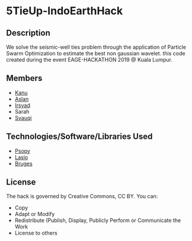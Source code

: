 
   # 5TieUp-IndoEarthHack
   
   ## Description
   We solve the seismic-well ties problem through the application of Particle Swarm Optimization to estimate the best non gaussian  wavelet.
   this code created during the event EAGE-HACKATHON 2019 @ Kuala Lumpur. 

   
   ## Members
   - [Kanu](https://www.linkedin.com/in/arkanuandaru/)
   - [Aslan](https://www.linkedin.com/in/aslansaputra/)
   - [Irsyad](https://www.linkedin.com/in/irsyadhbtlh/)
   - Sarah
   - [Syauqi](https://www.linkedin.com/in/ahmad-syauqi-b73a61128/)
   
   ## Technologies/Software/Libraries Used
   - [Psopy](https://pypi.org/project/psopy/)
   - [Lasio](https://github.com/kinverarity1/lasio)
   - [Bruges](https://github.com/agile-geoscience/bruges)

   

   ## License
   The hack is governed by Creative Commons, CC BY. You can:
   - Copy
   - Adapt or Modify
   - Redistribute (Publish, Display, Publicly Perform or Communicate the Work
   - License to others

